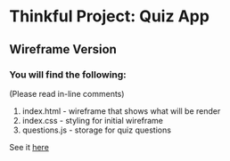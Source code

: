 # Thinkful Project: Quiz App

## Wireframe Version

### You will find the following: 

(Please read in-line comments)

1. index.html - wireframe that shows what will be render 
2. index.css - styling for initial wireframe
3. questions.js - storage for quiz questions

 
See it [here](https://josno.github.io/quiz-app/)
